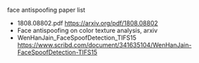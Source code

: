 face antispoofing paper list
- 1808.08802.pdf
  https://arxiv.org/pdf/1808.08802
- Face antispoofing on color texture analysis, arxiv
- WenHanJain_FaceSpoofDetection_TIFS15 
https://www.scribd.com/document/341635104/WenHanJain-FaceSpoofDetection-TIFS15
